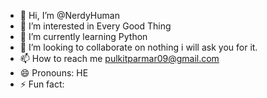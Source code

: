 - 👋 Hi, I’m @NerdyHuman
- 👀 I’m interested in Every Good Thing
- 🌱 I’m currently learning Python 
- 💞️ I’m looking to collaborate on nothing i will ask you for it.
- 📫 How to reach me pulkitparmar09@gmail.com
- 😄 Pronouns: HE
- ⚡ Fun fact: 

<!---
NerdyHuman/NerdyHuman is a ✨ special ✨ repository because its `README.md` (this file) appears on your GitHub profile.
You can click the Preview link to take a look at your changes.
--->
